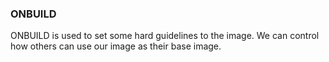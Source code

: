 ### ONBUILD

ONBUILD is used to set some hard guidelines to the image.
We can control how others can use our image as their base image.
